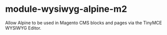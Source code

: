 # module-wysiwyg-alpine-m2
Allow Alpine to be used in Magento CMS blocks and pages via the TinyMCE WYSIWYG Editor.
